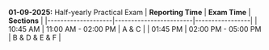 **01-09-2025:** Half-yearly Practical Exam
    | **Reporting Time** | **Exam Time**          | **Sections**    |
    |--------------------|------------------------|-----------------|
    | 10:45 AM           | 11:00 AM - 02:00 PM    | A & C           |
    | 01:45 PM           | 02:00 PM - 05:00 PM    | B & D & E & F   |
